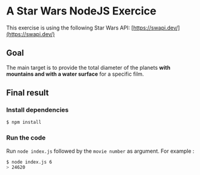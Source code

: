 # A Star Wars NodeJS Exercice
This exercise is using the following Star Wars API: [https://swapi.dev/](https://swapi.dev/)

## Goal

The main target is to provide the total diameter of the planets **with mountains and with a water surface** for a specific film.

## Final result
### Install dependencies
```bash
$ npm install
```
### Run the code
Run ```node index.js``` followed by the ```movie number``` as argument.
For example :

```bash
$ node index.js 6
> 24620
```
